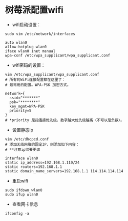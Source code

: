 # 树莓派配置wifi

- wifi启动设置：
```shell
sudo vim /etc/network/interfaces

auto wlan0
allow-hotplug wlan0
iface wlan0 inet manual
wpa-conf /etc/wpa_supplicant/wpa_supplicant.conf
```

- wifi密码的设置：
```shell
vim /etc/wpa_supplicant/wpa_supplicant.conf
# 所有的WiFi连接配置都在这里了：
# 最常用的配置。WPA-PSK 加密方式。

network={
  ssid="*******"
  psk="********"
  key_mgmt=WPA-PSK
  priority=5
}
# *priority 是指连接优先级，数字越大优先级越高（不可以是负数）。
```
- 设置静态ip
```shell
vim /etc/dhcpcd.conf
# 添加无线网络的固定IP，则添加如下内容：
# **注意ip需要更改

interface wlan0
static ip_address=192.168.1.110/24
static routers=192.168.1.1
static domain_name_servers=192.168.1.1 114.114.114.114
```

- 重启wifi
```shell
sudo ifdown wlan0
sudo ifup wlan0
```

- 查看网卡信息
```shell
ifconfig -a
```